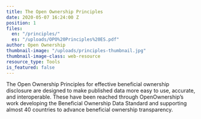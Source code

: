 ```yaml
---
title: The Open Ownership Principles
date: 2020-05-07 16:24:00 Z
position: 1
files:
  en: "/principles/"
  es: "/uploads/OPO%20Principles%20ES.pdf"
author: Open Ownership
thumbnail-image: "/uploads/principles-thumbnail.jpg"
thumbnail-image-class: web-resource
resource_type: Tools
is_featured: false
---
```


The Open Ownership Principles for effective beneficial ownership disclosure are designed to make
published data more easy to use, accurate, and interoperable. These have been
reached through OpenOwnership’s work developing the Beneficial Ownership Data
Standard and supporting almost 40 countries to advance beneficial ownership
transparency.
